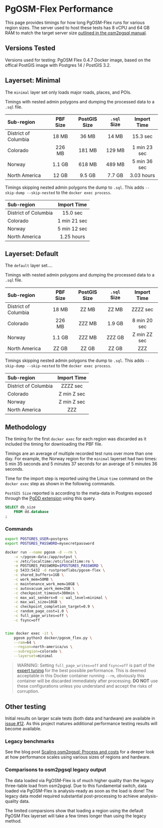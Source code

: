 # PgOSM-Flex Performance

This page provides timings for how long PgOSM-Flex runs for various region sizes.
The server used to host these tests has 8 vCPU and 64 GB RAM to match the target
server size [outlined in the osm2pgsql manual](https://osm2pgsql.org/doc/manual.html#preparing-the-database).


## Versions Tested

Versions used for testing: PgOSM Flex 0.4.7 Docker image, based on the offical
PostGIS image with Postgres 14 / PostGIS 3.2.


## Layerset:  Minimal

The `minimal` layer set only loads major roads, places, and POIs.

Timings with nested admin polygons and dumping the processed data to a `.sql`
file.


| Sub-region            | PBF Size | PostGIS Size | `.sql` Size |  Import Time  |
| :---                  |    :-:    |      :-:    |    :-:      |      :-:      |
| District of Columbia  |   18 MB   |    36 MB    |    14 MB    |    15.3 sec   |
| Colorado              |   226 MB  |    181 MB   |   129 MB    | 1 min 23 sec  |
| Norway                |   1.1 GB  |    618 MB   |   489 MB    | 5 min 36 sec  |
| North America         |   12 GB   |    9.5 GB   |   7.7 GB    |  3.03 hours   |



Timings skipping nested admin polygons the dump to `.sql`.  This adds
`--skip-dump --skip-nested` to the `docker exec process`.


| Sub-region            |  Import Time  |
| :---                  |      :-:      |
| District of Columbia  |    15.0 sec   |
| Colorado              | 1 min 21 sec  |
| Norway                | 5 min 12 sec  |
| North America         |  1.25 hours   |


## Layerset:  Default

The `default` layer set....

Timings with nested admin polygons and dumping the processed data to a `.sql`
file.


| Sub-region            | PBF Size  | PostGIS Size | `.sql` Size |  Import Time  |
| :---                  |    :-:    |      :-:     |    :-:      |      :-:      |
| District of Columbia  |   18 MB   |    ZZ MB     |    ZZ MB    |    ZZZZ sec   |
| Colorado              |   226 MB  |    ZZZ MB    |   1.9 GB    | 8 min 20 sec  |
| Norway                |   1.1 GB  |    ZZZ MB    |   ZZZ GB    | Z min ZZ sec  |
| North America         |   ZZ GB   |     ZZ GB    |    ZZ GB    |      ZZZ      |



Timings skipping nested admin polygons the dump to `.sql`.  This adds
`--skip-dump --skip-nested` to the `docker exec process`.


| Sub-region            |  Import Time  |
| :---                  |      :-:      |
| District of Columbia  |    ZZZZ sec   |
| Colorado              | Z min Z sec   |
| Norway                | Z min Z sec   |
| North America         |      ZZZ      |


## Methodology

The timing for the first `docker exec` for each region was discarded as
it included the timing for downloading the PBF file.

Timings are an average of multiple recorded test runs over more than one day.
For example, the Norway region for the `minimal` layerset had two times: 5 min 35 seconds
and 5 minutes 37 seconds for an average of 5 minutes 36 seconds.

Time for the import step is reported using the Linux `time` command on the `docker exec`
step as shown in the following commands.


`PostGIS Size` reported is according to the meta-data in Postgres exposed through
the [PgDD extension](https://github.com/rustprooflabs/pgdd) using this query.

```sql
SELECT db_size
    FROM dd.database
;
```


### Commands

```bash
export POSTGRES_USER=postgres
export POSTGRES_PASSWORD=mysecretpassword

docker run --name pgosm -d --rm \
    -v ~/pgosm-data:/app/output \
    -v /etc/localtime:/etc/localtime:ro \
    -e POSTGRES_PASSWORD=$POSTGRES_PASSWORD \
    -p 5433:5432 -d rustprooflabs/pgosm-flex \
    -c shared_buffers=1GB \
    -c work_mem=50MB \
    -c maintenance_work_mem=10GB \
    -c autovacuum_work_mem=2GB \
    -c checkpoint_timeout=300min \
    -c max_wal_senders=0 -c wal_level=minimal \
    -c max_wal_size=10GB \
    -c checkpoint_completion_target=0.9 \
    -c random_page_cost=1.0 \
    -c full_page_writes=off \
    -c fsync=off


time docker exec -it \
    pgosm python3 docker/pgosm_flex.py \
    --ram=64 \
    --region=north-america/us \
    --subregion=colorado \
    --layerset=minimal
```

> WARNING:  Setting `full_page_writes=off` and `fsync=off` is part of the [expert tuning](https://osm2pgsql.org/doc/manual.html#expert-tuning) for the best possible performance.  This is deemed acceptable in this Docker container running `--rm`, obviously this container will be discarded immediately after processing. **DO NOT** use these configurations unless you understand and accept the risks of corruption.




## Other testing

Initial results on larger scale tests (both data and hardware) are available
in [issue #12](https://github.com/rustprooflabs/pgosm-flex/issues/12).  As this project
matures additional performance testing results will become available.

### Legacy benchmarks

See the blog post
[Scaling osm2pgsql: Process and costs](https://blog.rustprooflabs.com/2019/10/osm2pgsql-scaling)
for a deeper look at how performance scales using various sizes of regions and hardware.

### Comparisons to osm2pgsql legacy output

The data loaded via PgOSM-Flex is of much higher quality than the
legacy three-table load from osm2pgsql.  Due to this fundamental switch, data loaded
via PgOSM-Flex is analysis-ready as soon as the load is done!  The legacy data model
required substantial post-processing to achieve analysis-quality data.

The limited comparsions show that loading a region using the
default PgOSM Flex layerset will take a few times longer than using the legacy method.


